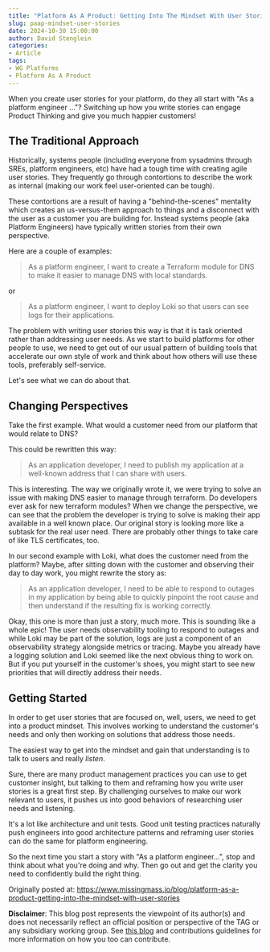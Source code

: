 ```yaml
---
title: "Platform As A Product: Getting Into The Mindset With User Stories"
slug: paap-mindset-user-stories
date: 2024-10-30 15:00:00
author: David Stenglein
categories:
- Article
tags:
- WG Platforms
- Platform As A Product
---
```



When you create user stories for your platform, do they all start with "As a platform engineer ..."? Switching up how you write stories can engage Product Thinking and give you much happier customers!

## The Traditional Approach

Historically, systems people (including everyone from sysadmins through SREs, platform engineers, etc) have had a tough time with creating agile user stories. They frequently go through contortions to describe the work as internal (making our work feel user-oriented can be tough). 

These contortions are a result of having a "behind-the-scenes" mentality which creates an us-versus-them approach to things and a disconnect with the user as a customer you are building for. Instead systems people (aka Platform Engineers) have typically written stories from their own perspective.

Here are a couple of examples:
> As a platform engineer, I want to create a Terraform module for DNS to make it easier to manage DNS with local standards.

or

> As a platform engineer, I want to deploy Loki so that users can see logs for their applications.

The problem with writing user stories this way is that it is task oriented rather than addressing user needs. As we start to build platforms for other people to use, we need to get out of our usual pattern of building tools that accelerate our own style of work and think about how others will use these tools, preferably self-service.

Let's see what we can do about that.

## Changing Perspectives

Take the first example. What would a customer need from our platform that would relate to DNS?

This could be rewritten this way: 

> As an application developer, I need to publish my application at a well-known address that I can share with users.

This is interesting. The way we originally wrote it, we were trying to solve an issue with making DNS easier to manage through terraform. Do developers ever ask for new terraform modules? When we change the perspective, we can see that the problem the developer is trying to solve is making their app available in a well known place. Our original story is looking more like a subtask for the real user need. There are probably other things to take care of like TLS certificates, too.

In our second example with Loki, what does the customer need from the platform? Maybe, after sitting down with the customer and observing their day to day work, you might rewrite the story as:

> As an application developer, I need to be able to respond to outages in my application by being able to quickly pinpoint the root cause and then understand if the resulting fix is working correctly.

Okay, this one is more than just a story, much more. This is sounding like a whole epic! The user needs observability tooling to respond to outages and  while Loki may be part of the solution, logs are just a component of an observability strategy alongside metrics or tracing. Maybe you already have a logging solution and Loki seemed like the next obvious thing to work on. But if you put yourself in the customer's shoes, you might start to see new priorities that will directly address their needs.

## Getting Started

In order to get user stories that are focused on, well, users, we need to get into a product mindset. This involves working to understand the customer's needs and only then working on solutions that address those needs.

The easiest way to get into the mindset and gain that understanding is to talk to users and really _listen_.

Sure, there are many product management practices you can use to get customer insight, but talking to them and reframing how you write user stories is a great first step. By challenging ourselves to make our work relevant to users, it pushes us into good behaviors of researching user needs and listening.

It's a lot like architecture and unit tests. Good unit testing practices naturally push engineers into good architecture patterns and reframing user stories can do the same for platform engineering.

So the next time you start a story with "As a platform engineer...", stop and think about what you're doing and why. Then go out and get the clarity you need to confidently build the right thing.

Originally posted at: https://www.missingmass.io/blog/platform-as-a-product-getting-into-the-mindset-with-user-stories

**Disclaimer**: This blog post represents the viewpoint of its author(s) and does not necessarily reflect an official position or perspective of the TAG or any subsidiary working group. See [this blog](https://tag-app-delivery.cncf.io/contribute/community-post-guidelines/) and contributions guidelines for more information on how you too can contribute.